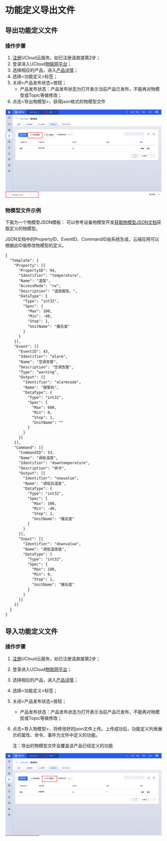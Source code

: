 # 功能定义导出文件
## 导出功能定义文件

### 操作步骤

1. [注册](https://passport.ucloud.cn/#register)UCloud云服务，如已注册请直接第2步；
2. 登录进入UCloud[物联网平台](https://console.ucloud.cn/uiot)；
3. 选择相应的产品，进入[产品详情](uiot-core/console_guide/product_device/create_products#产品详情)；
4. 选择<功能定义>标签；
5. 关闭<产品发布状态>按钮；
   - 产品发布状态：产品发布状态为打开表示当前产品已发布，不能再对物模型或Topic等做修改；
6. 点击<导出物模型>，获得json格式的物模型文件

![添加物模型](/images/物模型导出.png)

### 物模型文件示例

下面为一个物模型JSON模板：
可以参考设备物模型开发[获取物模型JSON文档](uiot-core/device_develop_guide/thingmode/get_json)获取定义的物模型。

JSON文档中的PropertyID、EventID、CommandID由系统生成，云端应用可以根据此ID值修改物模型的定义。

```
{
  "Template": {
    "Property": [{
      "PropertyID": 94,
      "Identifier": "temperature",
      "Name": "温度",
      "AccessMode": "rw",
      "Description": "温度属性。",
      "DataType": {
        "Type": "int32",
        "Spec": {
          "Max": 100,
          "Min": -40,
          "Step": 1,
          "UnitName": "摄氏度"
        }
      }
    }],
    "Event": [{
      "EventID": 43,
      "Identifier": "alarm",
      "Name": "空调告警",
      "Description": "空调告警",
      "Type": "warning",
      "Output": [{
        "Identifier": "alarmcode",
        "Name": "报警码",
        "DataType": {
          "Type": "int32",
          "Spec": {
            "Max": 600,
            "Min": 0,
            "Step": 1,
            "UnitName": ""
          }
        }
      }]
    }],
    "Command": [{
      "CommandID": 53,
      "Name": "调低温度",
      "Identifier": "downtemperature",
      "Description": "命令",
      "Output": [{
        "Identifier": "nowvalue",
        "Name": "调低后温度",
        "DataType": {
          "Type": "int32",
          "Spec": {
            "Max": 100,
            "Min": -40,
            "Step": 1,
            "UnitName": "摄氏度"
          }
        }
      }],
      "Input": [{
        "Identifier": "downvalue",
        "Name": "调低温度值",
        "DataType": {
          "Type": "int32",
          "Spec": {
            "Max": 100,
            "Min": 0,
            "Step": 1,
            "UnitName": "摄氏度"
          }
        }
      }]
    }]
  }
}
```



## 导入功能定义文件

### 操作步骤

1. [注册](https://passport.ucloud.cn/#register)UCloud云服务，如已注册请直接第2步；

2. 登录进入UCloud[物联网平台](https://console.ucloud.cn/uiot)；

3. 选择相应的产品，进入[产品详情](uiot-core/console_guide/product_device/create_products#产品详情)；

4. 选择<功能定义>标签；

5. 关闭<产品发布状态>按钮；

   - 产品发布状态：产品发布状态为打开表示当前产品已发布，不能再对物模型或Topic等做修改；

6. 点击<导入物模型>，将修改好的json文件上传。上传成功后，功能定义列表展示的属性、命令、事件为文件中定义的功能。

   注：导出的物模型文件会覆盖该产品已经定义的功能

![添加物模型](/images/物模型导入.png)

